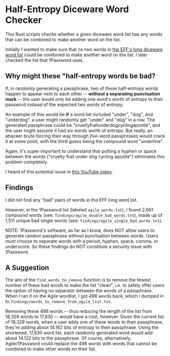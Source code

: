 # Half-Entropy Diceware Word Checker

This Rust scripts checks whether a given diceware word list has any words that can be combined to make another word on the list.

Initially I wanted to make sure that no two words in [the EFF's long diceware word list](https://www.eff.org/deeplinks/2016/07/new-wordlists-random-passphrases) could be combined to make another word on the list. I later checked the list that 1Password uses.

## Why might these "half-entropy words be bad?

If, in randomly generating a passphrase, two of these half-entropy words happen to appear next to each other -- **_without_ a separating punctuation mark** -- the user would only be adding one word's worth of entropy to their password instead of the expected two words of entropy. 

An example of this would be **if** a word list included "under", "dog", and "underdog", a user might randomly get "under" and "dog" in a row. The generated passphrase could be "crueltyfrailunderdogcyclingapostle", and the user might assume it had six words worth of entropy. But really, an attacker brute forcing their way through _five_-word passphrases would crack it at some point, with the third guess being the compound word "underline". 

Again, it's super important to understand that putting a hyphen or space between the words ("cruelty frail under dog cycling apostle") eliminates this problem completely.

I heard of this potential issue in [this YouTube video](https://youtu.be/Pe_3cFuSw1E?t=8m36s). 

## Findings

I did not find any "bad" pairs of words in the EFF long word list.

However, in the 1Password list (labeled `agile_words.txt`), I found 2,661 compound words (see: `findings/agile_double_bad_words.txt`), made up of 1,511 unique bad single words (see: `findings/agile_single_bad_words.txt`). 

NOTE: 1Password's software, as far as I know, does NOT allow users to generate random passphrase without punctuation between words. Users _must_ choose to separate words with a period, hyphen, space, comma, or underscore. So these findings do NOT constitute a security issue with 1Password.

## A Suggestion

The aim of the `find_words_to_remove` function is to remove the fewest number of these bad words to make the list "clean", i.e. to safely offer users the option of having no separator between the words of a passphrase. When I ran it on the Agile wordlist, I got 498 words back, which I dumped in to `findings/words_to_remove_from_agile_list.txt`. 

Removing these 498 words -- thus reducing the length of the list from 18,328 words to 17,830 -- would have a cost, however. Given the current list of 18,328 words, when a user adds one of these words to their passphrase, they're adding about 14.162 bits of entropy to their passphrase. Using the shortened, 17,830 word list, each randomly generated word would add about 14.122 bits to the passphrase. Of course, alternatively, Agile/1Password could replace the 498 words with words that cannot be combined to make other words on their list.


